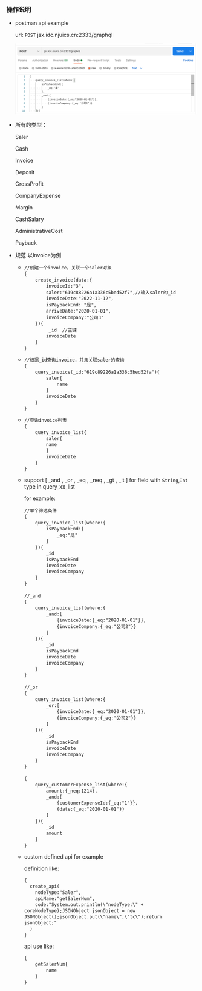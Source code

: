 ### 操作说明



+ postman api example

    url: `POST` jsx.idc.njuics.cn:2333/graphql

  <img src="./postman_example.png" alt="屏幕快照 2021-11-13 下午6.51.49" style="zoom:50%;" />

+ 所有的类型：

    Saler

    Cash
    
    Invoice

    Deposit

    GrossProfit

    CompanyExpense

    Margin

    CashSalary

    AdministrativeCost

    Payback


+ 规范 以Invoice为例

  +     
        //创建一个invoice，关联一个saler对象
        {
            create_invoice(data:{
                invoiceId:"3",
                saler:"619c88226a1a336c5bed52f7",//输入saler的_id
                invoiceDate:"2022-11-12",
                isPaybackEnd: "是",
                arriveDate:"2020-01-01",
                invoiceCompany:"公司3"
            }){
                 _id  //主键
                invoiceDate  
            }
        }

  + 
        //根据_id查询invoice，并且关联saler的查询
        {
            query_invoice(_id:"619c89226a1a336c5bed52fa"){
                saler{
                    name
                }
                invoiceDate
            }
        }

  + 
        //查询invoice列表
        {
            query_invoice_list{
                saler{
        	    name
                }
                invoiceDate
            }
        }
    
  + support [ _and , _or , _eq , _neq , _gt , _lt ] for field with `String`,`Int`  type in query_xx_list
    
    for example:
    

        //单个筛选条件
        {
            query_invoice_list(where:{
                isPaybackEnd:{
                    _eq:"是"
                }
            }){
                _id
                isPaybackEnd
                invoiceDate
                invoiceCompany
            }
        }

        //_and
        {
            query_invoice_list(where:{
                _and:[
                    {invoiceDate:{_eq:"2020-01-01"}},
                    {invoiceCompany:{_eq:"公司2"}}
                ]
            }){
                _id
                isPaybackEnd
                invoiceDate
                invoiceCompany
            }
        }
    
        //_or
        {
            query_invoice_list(where:{
                _or:[
                    {invoiceDate:{_eq:"2020-01-01"}},
                    {invoiceCompany:{_eq:"公司2"}}
                ]
            }){
                _id
                isPaybackEnd
                invoiceDate
                invoiceCompany
            }
        }

        {
            query_customerExpense_list(where:{
                amount:{_neq:1214},
                _and:[
                    {customerExpenseId:{_eq:"1"}},
                    {date:{_eq:"2020-01-01"}}
                ]
            }){
                _id
                amount
            }
        }
        
  + custom defined api for example

    definition like:

        {
          create_api(
            nodeType:"Saler",
            apiName:"getSalerNum",
            code:"System.out.println(\"nodeType:\" + coreNodeType);JSONObject jsonObject = new JSONObject();jsonObject.put(\"name\",\"tc\");return jsonObject;"
          )
        }

    api use like:

        {
            getSalerNum{
                name
            }
        }
